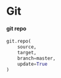 # Git

#### git repo

```py
git.repo(
    source,
    target,
    branch=master,
    update=True
)
```
